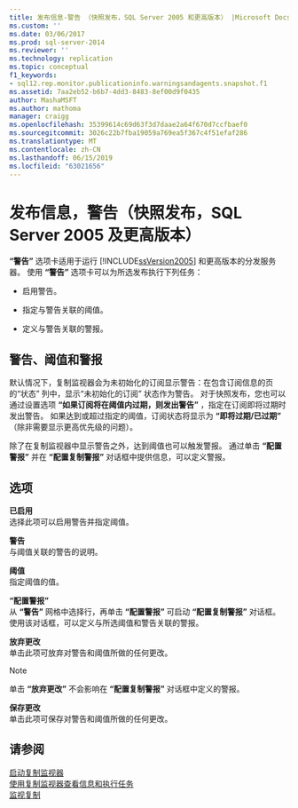 ```yaml
---
title: 发布信息-警告 （快照发布，SQL Server 2005 和更高版本） |Microsoft Docs
ms.custom: ''
ms.date: 03/06/2017
ms.prod: sql-server-2014
ms.reviewer: ''
ms.technology: replication
ms.topic: conceptual
f1_keywords:
- sql12.rep.monitor.publicationinfo.warningsandagents.snapshot.f1
ms.assetid: 7aa2eb52-b6b7-4dd3-8483-8ef00d9f0435
author: MashaMSFT
ms.author: mathoma
manager: craigg
ms.openlocfilehash: 35399614c69d63f3d7daae2a64f670d7ccfbaef0
ms.sourcegitcommit: 3026c22b7fba19059a769ea5f367c4f51efaf286
ms.translationtype: MT
ms.contentlocale: zh-CN
ms.lasthandoff: 06/15/2019
ms.locfileid: "63021656"
---
```

# <a name="publication-information-warnings-snapshot-publication-sql-server-2005-and-later"></a>发布信息，警告（快照发布，SQL Server 2005 及更高版本）
  **“警告”** 选项卡适用于运行 [!INCLUDE[ssVersion2005](../../includes/ssversion2005-md.md)] 和更高版本的分发服务器。 使用 **“警告”** 选项卡可以为所选发布执行下列任务：  
  
-   启用警告。  
  
-   指定与警告关联的阈值。  
  
-   定义与警告关联的警报。  
  
## <a name="warnings-thresholds-and-alerts"></a>警告、阈值和警报  
 默认情况下，复制监视器会为未初始化的订阅显示警告：在包含订阅信息的页的“状态”  列中，显示“未初始化的订阅”  状态作为警告。 对于快照发布，您也可以通过设置选项 **“如果订阅将在阈值内过期，则发出警告”** ，指定在订阅即将过期时发出警告。 如果达到或超过指定的阈值，订阅状态将显示为 **“即将过期/已过期”** （除非需要显示更高优先级的问题）。  
  
 除了在复制监视器中显示警告之外，达到阈值也可以触发警报。 通过单击 **“配置警报”** 并在 **“配置复制警报”** 对话框中提供信息，可以定义警报。  
  
## <a name="options"></a>选项  
 **已启用**  
 选择此项可以启用警告并指定阈值。  
  
 **警告**  
 与阈值关联的警告的说明。  
  
 **阈值**  
 指定阈值的值。  
  
 **“配置警报”**  
 从 **“警告”** 网格中选择行，再单击 **“配置警报”** 可启动 **“配置复制警报”** 对话框。 使用该对话框，可以定义与所选阈值和警告关联的警报。  
  
 **放弃更改**  
 单击此项可放弃对警告和阈值所做的任何更改。  
  
> [!NOTE]  
>  单击 **“放弃更改”** 不会影响在 **“配置复制警报”** 对话框中定义的警报。  
  
 **保存更改**  
 单击此项可保存对警告和阈值所做的任何更改。  
  
## <a name="see-also"></a>请参阅  
 [启动复制监视器](monitor/start-the-replication-monitor.md)   
 [使用复制监视器查看信息和执行任务](monitor/view-information-and-perform-tasks-replication-monitor.md)   
 [监视复制](monitoring-replication.md)  
  
  

